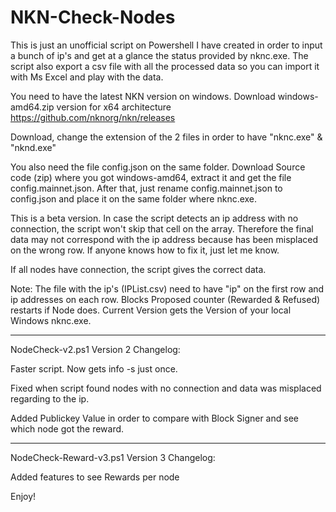 # NKN-Check-Nodes
This is just an unofficial script on Powershell I have created in order to input a bunch of ip's and get at a glance the status provided by nknc.exe. The script also export a csv file with all the processed data so you can import it with Ms Excel and play with the data.

You need to have the latest NKN version on windows. Download windows-amd64.zip version for x64 architecture https://github.com/nknorg/nkn/releases

Download, change the extension of the 2 files in order to have "nknc.exe" & "nknd.exe"

You also need the file config.json on the same folder.
Download Source code (zip) where you got windows-amd64, extract it and get the file config.mainnet.json. After that, just rename config.mainnet.json to config.json and place it on the same folder where nknc.exe.

This is a beta version. In case the script detects an ip address with no connection, the script won't skip that cell on the array. Therefore the final data may not correspond with the ip address because has been misplaced on the wrong row. If anyone knows how to fix it, just let me know.

If all nodes have connection, the script gives the correct data.

Note: The file with the ip's (IPList.csv) need to have "ip" on the first row and ip addresses on each row. 
Blocks Proposed counter (Rewarded & Refused) restarts if Node does. 
Current Version gets the Version of your local Windows nknc.exe.

---

NodeCheck-v2.ps1
Version 2 Changelog:

Faster script. Now gets info -s just once.

Fixed when script found nodes with no connection and data was misplaced regarding to the ip.

Added Publickey Value in order to compare with Block Signer and see which node got the reward.

---

NodeCheck-Reward-v3.ps1
Version 3 Changelog:

Added features to see Rewards per node

Enjoy!
